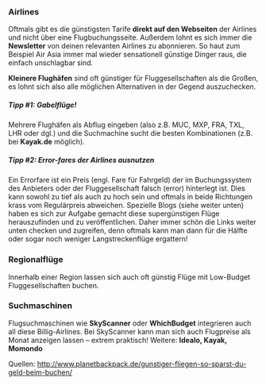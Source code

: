 ### Airlines
Oftmals gibt es die günstigsten Tarife **direkt auf den Webseiten** der Airlines und nicht über eine Flugbuchungsseite. Außerdem lohnt es sich immer die **Newsletter** von deinen relevanten Airlines zu abonnieren. So haut zum Beispiel Air Asia immer mal wieder sensationell günstige Dinger raus, die einfach unschlagbar sind.

**Kleinere Flughäfen** sind oft günstiger für Fluggesellschaften als die Großen, es lohnt sich also alle möglichen Alternativen in der Gegend auszuchecken.

##### Tipp #1: Gabelflüge!
Mehrere Flughäfen als Abflug eingeben (also z.B. MUC, MXP, FRA, TXL, LHR oder dgl.) und die Suchmachine sucht die besten Kombinationen (z.B. bei **Kayak.de** möglich).

##### Tipp #2: Error-fares der Airlines ausnutzen
Ein Errorfare ist ein Preis (engl. Fare für Fahrgeld) der im Buchungssystem des Anbieters oder der Fluggesellschaft falsch (error) hinterlegt ist. Dies kann sowohl zu tief als auch zu hoch sein und oftmals in beide Richtungen krass vom Regulärpreis abweichen. Spezielle Blogs (siehe weiter unten) haben es sich zur Aufgabe gemacht diese supergünstigen Flüge herauszufinden und zu veröffentlichen. Daher immer schön die Links weiter unten checken und zugreifen, denn oftmals kann man dann für die Hälfte oder sogar noch weniger Langstreckenflüge ergattern!

### Regionalflüge
Innerhalb einer Region lassen sich auch oft günstig Flüge mit Low-Budget Fluggesellschaften buchen.

### Suchmaschinen
Flugsuchmaschinen wie **SkyScanner** oder **WhichBudget** integrieren auch all diese Billig-Airlines. Bei SkyScanner kann man sich auch Flugpreise als Monat anzeigen lassen – extrem praktisch! Weitere: **Idealo, Kayak, Momondo**

Quellen:
http://www.planetbackpack.de/gunstiger-fliegen-so-sparst-du-geld-beim-buchen/
